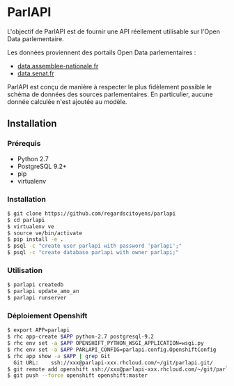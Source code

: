 ParlAPI
=======

L'objectif de ParlAPI est de fournir une API réellement utilisable sur l'Open
Data parlementaire.

Les données proviennent des portails Open Data parlementaires :
* [data.assemblee-nationale.fr](http://data.assemblee-nationale.fr/)
* [data.senat.fr](http://data.senat.fr/)
 
ParlAPI est conçu de manière à respecter le plus fidèlement possible le schéma
de données des sources parlementaires.  En particulier, aucune donnée calculée 
n'est ajoutée au modèle.

## Installation

### Prérequis

- Python 2.7
- PostgreSQL 9.2+
- pip
- virtualenv

### Installation

```bash
$ git clone https://github.com/regardscitoyens/parlapi
$ cd parlapi
$ virtualenv ve
$ source ve/bin/activate
$ pip install -e .
$ psql -c "create user parlapi with password 'parlapi';"
$ psql -c "create database parlapi with owner parlapi;"
```

### Utilisation

```bash
$ parlapi createdb
$ parlapi update_amo_an
$ parlapi runserver
```

### Déploiement Openshift

```bash
$ export APP=parlapi
$ rhc app-create $APP python-2.7 postgresql-9.2
$ rhc env set -a $APP OPENSHIFT_PYTHON_WSGI_APPLICATION=wsgi.py
$ rhc env set -a $APP PARLAPI_CONFIG=parlapi.config.OpenshiftConfig
$ rhc app show -a $APP | grep Git
  Git URL:    ssh://xxx@parlapi-xxx.rhcloud.com/~/git/parlapi.git/
$ git remote add openshift ssh://xxx@parlapi-xxx.rhcloud.com/~/git/parlapi.git/
$ git push --force openshift openshift:master
```
